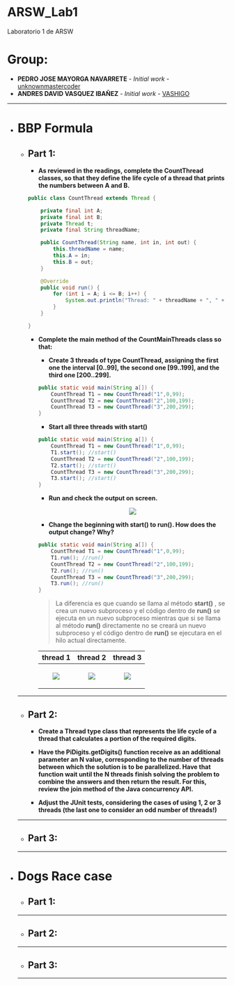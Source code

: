 # ARSW_Lab1
Laboratorio 1 de ARSW
# Group:
+ **PEDRO JOSE MAYORGA NAVARRETE** - *Initial work* - [unknownmastercoder](https://github.com/unknownmastercoder)
+ **ANDRES DAVID VASQUEZ IBAÑEZ** - *Initial work* - [VASHIGO](https://github.com/vashigo)
----
                
+ # **BBP Formula**
    + ## Part 1:
        + **As reviewed in the readings, complete the CountThread classes, so that they define the life cycle of a thread that prints the numbers between A and B.**

        ```java
        public class CountThread extends Thread {

            private final int A;
            private final int B;
            private Thread t;
            private final String threadName;

            public CountThread(String name, int in, int out) {
                this.threadName = name;
                this.A = in;
                this.B = out;
            }

            @Override
            public void run() {
                for (int i = A; i <= B; i++) {
                    System.out.println("Thread: " + threadName + ", " + i);
                }
            }

        }
        ```

        + **Complete the main method of the CountMainThreads class so that:**
            + **Create 3 threads of type CountThread, assigning the first one the interval [0..99], the second one [99..199], and the third one [200..299].**
            ```java
            public static void main(String a[]) {
                CountThread T1 = new CountThread("1",0,99);
                CountThread T2 = new CountThread("2",100,199);
                CountThread T3 = new CountThread("3",200,299);
            }
            ```
            + **Start all three threads with start()**
            ```java
            public static void main(String a[]) {
                CountThread T1 = new CountThread("1",0,99);
                T1.start(); //start()
                CountThread T2 = new CountThread("2",100,199);
                T2.start(); //start()
                CountThread T3 = new CountThread("3",200,299);
                T3.start(); //start()
            }
            ```
            + **Run and check the output on screen.**
            
            <p align="center">
            <img src="https://drive.google.com/uc?export=view&id=1tIpGmdUyY9V3hAF-WXxXu0Sblb3hYaht" />
            </p>

            + **Change the beginning with start() to run(). How does the output change? Why?**

            ```java
            public static void main(String a[]) {
                CountThread T1 = new CountThread("1",0,99);
                T1.run(); //run()
                CountThread T2 = new CountThread("2",100,199);
                T2.run(); //run()
                CountThread T3 = new CountThread("3",200,299);
                T3.run(); //run()
            }
            ```

            > La diferencia es que cuando se llama al método **start()** , se crea un nuevo subproceso y el código dentro de **run()** se ejecuta en un nuevo subproceso mientras que si se llama al método **run()** directamente no se creará un nuevo subproceso y el código dentro de **run()** se ejecutara en el hilo actual directamente.

            <table style="width:100%">
            <tr>
            <th align="center">
            thread 1
            </th>
            <th align="center">
            thread 2
            </th>
            <th align="center">
            thread 3
            </th>                        
            </tr>
            <tr>
            <th>
            <p align="center">
            <img src="https://drive.google.com/uc?export=view&id=1tIpGmdUyY9V3hAF-WXxXu0Sblb3hYaht" />
            </p>
            </th>
            <th>
            <p align="center">
            <img src="https://drive.google.com/uc?export=view&id=1AzVFmsaiA_STjHQTTgzarjoLTmOPDAF5" />
            </p>
            </th>
            <th>
            <p align="center">
            <img src="https://drive.google.com/uc?export=view&id=1A3oiMwgs8cuoqlG29R-y1LvlUc7zMOma" />
            </p>
            </th>
            </tr>
            </table>
    ----
    + ## Part 2:
        + **Create a Thread type class that represents the life cycle of a thread that calculates a portion of the required digits.** 

        + **Have the PiDigits.getDigits() function receive as an additional parameter an N value, corresponding to the number of threads between which the solution is to be parallelized. Have that function wait until the N threads finish solving the problem to combine the answers and then return the result. For this, review the join method of the Java concurrency API.**

        + **Adjust the JUnit tests, considering the cases of using 1, 2 or 3 threads (the last one to consider an odd number of threads!)**
    ----
    + ## Part 3:
    ----
+ # **Dogs Race case**
    + ## Part 1:
    ----
    + ## Part 2:
    ----
    + ## Part 3:
    ----
